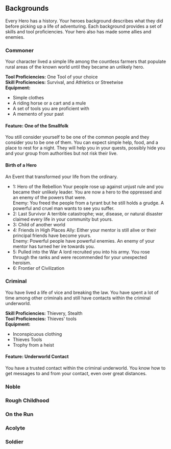 ## Backgrounds
Every Hero has a history. Your heroes background describes what they did before picking up a life of adventuring.
Each background provides a set of skills and tool proficiencies. 
Your hero also has made some allies and enemies.

### Commoner
Your character lived a simple life among the countless farmers that populate rural areas of the known world
until they became an unlikely hero.

__Tool Proficiencies:__ One Tool of your choice  
__Skill Proficiencies:__ Survival, and Athletics or Streetwise  
__Equipment:__ 
* Simple clothes
* A riding horse or a cart and a mule
* A set of tools you are proficient with
* A memento of your past

#### Feature: One of the Smallfolk
You still consider yourself to be one of the common people and they consider you to be one of them. You can expect simple help, food, and a place to rest for a night.
They will help you in your quests, possibly hide you and your group from authorities but not risk their live.

#### Birth of a Hero
An Event that transformed your life from the ordinary.
* 1: Hero of the Rebellion
Your people rose up against unjust rule and you became their unlikely leader.
You are now a hero to the oppressed and an enemy of the powers that were.  
Enemy: You freed the people from a tyrant but he still holds a grudge. A powerful and cruel man wants to see you suffer.
* 2: Last Survivor
A terrible catastrophe; war, disease, or natural disaster claimed every life in your community but yours.
* 3: Child of another world
* 4: Friends in High Places
Ally: Either your mentor is still alive or their principal friends have become yours.  
Enemy: Powerful people have powerful enemies. An enemy of your mentor has turned her ire towards you.
* 5: Pulled into the War
A lord recruited you into his army. You rose through the ranks and were recommended for your unexpected heroism.
* 6: Frontier of Civilization

### Criminal
You have lived a life of vice and breaking the law. You have spent a lot of time among
other criminals and still have contacts within the criminal underworld. 

__Skill Proficiencies:__ Thievery, Stealth  
__Tool Proficiencies:__ Thieves' tools  
__Equipment:__ 
* Inconspicuous clothing
* Thieves Tools
* Trophy from a heist

#### Feature: Underworld Contact
You have a trusted contact within the criminal underworld.
You know how to get messages to and from your contact, even over great distances.

### Noble

### Rough Childhood

### On the Run

### Acolyte

### Soldier
